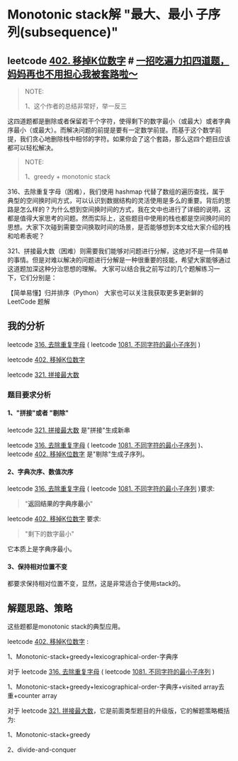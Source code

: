 # Monotonic stack解 "最大、最小 子序列(subsequence)"

## leetcode [402. 移掉K位数字](https://leetcode-cn.com/problems/remove-k-digits/) # [一招吃遍力扣四道题，妈妈再也不用担心我被套路啦～](https://leetcode-cn.com/problems/remove-k-digits/solution/yi-zhao-chi-bian-li-kou-si-dao-ti-ma-ma-zai-ye-b-5/)

> NOTE: 
>
> 1、这个作者的总结非常好，举一反三

这四道题都是删除或者保留若干个字符，使得剩下的数字最小（或最大）或者字典序最小（或最大）。而解决问题的前提是要有一定数学前提。而基于这个数学前提，我们贪心地删除栈中相邻的字符。如果你会了这个套路，那么这四个题目应该都可以轻松解决。

> NOTE: 
>
> 1、greedy + monotonic stack

316、去除重复字母（困难），我们使用 hashmap 代替了数组的遍历查找，属于典型的空间换时间方式，可以认识到数据结构的灵活使用是多么的重要。背后的思路是怎么样的？为什么想到空间换时间的方式，我在文中也进行了详细的说明，这都是值得大家思考的问题。然而实际上，这些题目中使用的栈也都是空间换时间的思想。大家下次碰到需要空间换取时间的场景，是否能够想到本文给大家介绍的栈和哈希表呢？

321、拼接最大数（困难）则需要我们能够对问题进行分解，这绝对不是一件简单的事情。但是对难以解决的问题进行分解是一种很重要的技能，希望大家能够通过这道题加深这种分治思想的理解。 大家可以结合我之前写过的几个题解练习一下，它们分别是：

【简单易懂】归并排序（Python）
大家也可以关注我获取更多更新鲜的 LeetCode 题解



## 我的分析

leetcode [316. 去除重复字母](https://leetcode-cn.com/problems/remove-duplicate-letters/) ( leetcode  [1081. 不同字符的最小子序列](https://leetcode-cn.com/problems/smallest-subsequence-of-distinct-characters/) )

leetcode [402. 移掉K位数字](https://leetcode-cn.com/problems/remove-k-digits/)

leetcode [321. 拼接最大数](https://leetcode-cn.com/problems/create-maximum-number/)

### 题目要求分析

#### 1、"拼接"或者 "剔除"

leetcode [321. 拼接最大数](https://leetcode-cn.com/problems/create-maximum-number/) 是"拼接"生成新串

leetcode [316. 去除重复字母](https://leetcode-cn.com/problems/remove-duplicate-letters/) ( leetcode  [1081. 不同字符的最小子序列](https://leetcode-cn.com/problems/smallest-subsequence-of-distinct-characters/) )、leetcode [402. 移掉K位数字](https://leetcode-cn.com/problems/remove-k-digits/) 是"剔除"生成子序列。

#### 2、字典次序、数值次序

leetcode [316. 去除重复字母](https://leetcode-cn.com/problems/remove-duplicate-letters/) ( leetcode  [1081. 不同字符的最小子序列](https://leetcode-cn.com/problems/smallest-subsequence-of-distinct-characters/) )要求:

> "**返回结果的字典序最小**" 

leetcode [402. 移掉K位数字](https://leetcode-cn.com/problems/remove-k-digits/) 要求:

> "剩下的数字最小"

它本质上是字典序最小。



#### 3、保持相对位置不变

都要求保持相对位置不变，显然，这是非常适合于使用stack的。



## 解题思路、策略

这些题都是monotonic stack的典型应用。

leetcode [402. 移掉K位数字](https://leetcode-cn.com/problems/remove-k-digits/) : 

1、Monotonic-stack+greedy+lexicographical-order-字典序

对于 leetcode [316. 去除重复字母](https://leetcode-cn.com/problems/remove-duplicate-letters/) ( leetcode  [1081. 不同字符的最小子序列](https://leetcode-cn.com/problems/smallest-subsequence-of-distinct-characters/) )

1、Monotonic-stack+greedy+lexicographical-order-字典序+visited array去重+counter array

对于 leetcode [321. 拼接最大数](https://leetcode-cn.com/problems/create-maximum-number/)，它是前面类型题目的升级版，它的解题策略概括为:

1、Monotonic-stack+greedy

2、divide-and-conquer